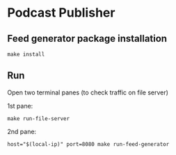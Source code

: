 # Podcast Publisher

## Feed generator package installation

```
make install
```

## Run

Open two terminal panes (to check traffic on file server)

1st pane:
```
make run-file-server
```

2nd pane:
```
host="$(local-ip)" port=8080 make run-feed-generator
```
